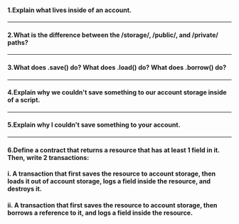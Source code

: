 #### 1.Explain what lives inside of an account.

---
#### 2.What is the difference between the /storage/, /public/, and /private/ paths?

---
#### 3.What does .save() do? What does .load() do? What does .borrow() do?

---
#### 4.Explain why we couldn't save something to our account storage inside of a script.

---
#### 5.Explain why I couldn't save something to your account.

---
#### 6.Define a contract that returns a resource that has at least 1 field in it. Then, write 2 transactions:

#### i. A transaction that first saves the resource to account storage, then loads it out of account storage, logs a field inside the resource, and destroys it.

#### ii. A transaction that first saves the resource to account storage, then borrows a reference to it, and logs a field inside the resource.

